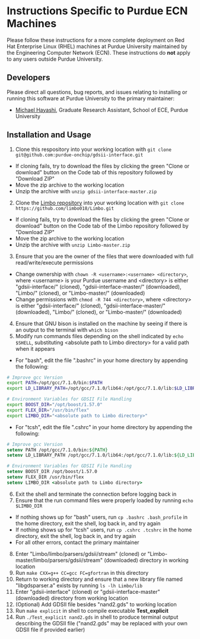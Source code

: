 # Instructions Specific to Purdue ECN Machines
Please follow these instructions for a more complete deployment on Red Hat Enterprise Linux (RHEL) machines at Purdue University maintained by the Engineering Computer Network (ECN). These instructions do **not** apply to any users outside Purdue University.

## Developers
Please direct all questions, bug reports, and issues relating to installing or running this software at Purdue University  to the primary maintainer:
* [Michael Hayashi](mailto:mhayashi@purdue.edu?subject=Inquiry%20for%20gdsii-interface), Graduate Research Assistant, School of ECE, Purdue University

## Installation and Usage
1. Clone this respository into your working location with `git clone git@github.com:purdue-onchip/gdsii-interface.git`
  * If cloning fails, try to download the files by clicking the green "Clone or download" button on the Code tab of this repository followed by "Download ZIP"
  * Move the zip archive to the working location
  * Unzip the archive with `unzip gdsii-interface-master.zip`
2. Clone the [Limbo repository](https://github.com/limbo018/Limbo) into your working location with `git clone https://github.com/limbo018/Limbo.git`
  * If cloning fails, try to download the files by clicking the green "Clone or download" button on the Code tab of the Limbo repository followed by "Download ZIP"
  * Move the zip archive to the working location
  * Unzip the archive with `unzip Limbo-master.zip`
3. Ensure that you are the owner of the files that were downloaded with full read/write/execute permissions
  * Change ownership with `chown -R <username>:<username> <directory>`, where \<username> is your Purdue username and \<directory> is either "gdsii-interface/" (cloned), "gdsii-interface-master/" (downloaded), "Limbo/" (cloned), or "Limbo-master/" (downloaded)
  * Change permissions with `chmod -R 744 <directory>`, where \<directory> is either "gdsii-interface/" (cloned), "gdsii-interface-master/" (downloaded), "Limbo/" (cloned), or "Limbo-master/" (downloaded)
4. Ensure that GNU bison is installed on the machine by seeing if there is an output to the terminal with `which bison`
5. Modify run commands files depending on the shell indicated by `echo $SHELL`, substituting \<absolute path to Limbo directory> for a valid path when it appears
  * For "bash", edit the file ".bashrc" in your home directory by appending the following:
```bash
# Improve gcc Version
export PATH=/opt/gcc/7.1.0/bin:$PATH
export LD_LIBRARY_PATH=/opt/gcc/7.1.0/lib64:/opt/gcc/7.1.0/lib:$LD_LIBRARY_PATH

# Environment Variables for GDSII File Handling
export BOOST_DIR="/opt/boost/1.57.0"
export FLEX_DIR="/usr/bin/flex"
export LIMBO_DIR="<absolute path to Limbo directory>"
```
  * For "tcsh", edit the file ".cshrc" in your home directory by appending the following:
```tcsh
# Improve gcc Version
setenv PATH /opt/gcc/7.1.0/bin:${PATH}
setenv LD_LIBRARY_PATH /opt/gcc/7.1.0/lib64:/opt/gcc/7.1.0/lib:${LD_LIBRARY_PATH}

# Environment Variables for GDSII File Handling
setenv BOOST_DIR /opt/boost/1.57.0
setenv FLEX_DIR /usr/bin/flex
setenv LIMBO_DIR <absolute path to Limbo directory>
```
6. Exit the shell and terminate the connection before logging back in
7. Ensure that the run command files were properly loaded by running `echo $LIMBO_DIR`
  * If nothing shows up for "bash" users, run `cp .bashrc .bash_profile` in the home directory, exit the shell, log back in, and try again
  * If nothing shows up for "tcsh" users, run `cp .cshrc .tcshrc` in the home directory, exit the shell, log back in, and try again
  * For all other errors, contact the primary maintainer
8. Enter "Limbo/limbo/parsers/gdsii/stream" (cloned) or "Limbo-master/limbo/parsers/gdsii/stream" (downloaded) directory in working location
9. Run `make CXX=g++ CC=gcc FC=gfortran` in this directory
10. Return to working directory and ensure that a new library file named "libgdsparser.a" exists by running `ls -lh Limbo/lib`
11. Enter "gdsii-interface" (cloned) or "gdsii-interface-master" (downloaded) directory from working location
12. (Optional) Add GDSII file besides "nand2.gds" to working location
13. Run `make explicit` in shell to compile executable **Test\_explicit**
14. Run `./Test_explicit nand2.gds` in shell to produce terminal output describing the GDSII file ("nand2.gds" may be replaced with your own GDSII file if provided earlier)
